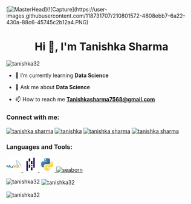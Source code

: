 [![MasterHead](https://1.bp.blogspot.com/-7A4WynwLsM...)](![Capture](https://user-images.githubusercontent.com/118731707/210801572-4808ebb7-6a22-430a-88c6-45745c2b12a4.PNG)

<h1 align="center">Hi 👋, I'm Tanishka Sharma</h1>




<p align="left"> <img src="https://komarev.com/ghpvc/?username=tanishka32&label=Profile%20views&color=0e75b6&style=flat" alt="tanishka32" /> </p>

- 🌱 I’m currently learning **Data Science**

- 💬 Ask me about **Data Science**

- 📫 How to reach me **Tanishkasharma7568@gmail.com**

<h3 align="left">Connect with me:</h3>

<p align="left">
<a href="https://stackoverflow.com/users/tanishka sharma" target="blank"><img align="center" src="https://raw.githubusercontent.com/rahuldkjain/github-profile-readme-generator/master/src/images/icons/Social/stack-overflow.svg" alt="tanishka sharma" height="30" width="40" /></a>
<a href="https://kaggle.com/tanishka" target="blank"><img align="center" src="https://raw.githubusercontent.com/rahuldkjain/github-profile-readme-generator/master/src/images/icons/Social/kaggle.svg" alt="tanishka" height="30" width="40" /></a>
<a href="https://www.codechef.com/users/tanishka sharma" target="blank"><img align="center" src="https://cdn.jsdelivr.net/npm/simple-icons@3.1.0/icons/codechef.svg" alt="tanishka sharma" height="30" width="40" /></a>
<a href="https://www.hackerrank.com/tanishka sharma" target="blank"><img align="center" src="https://raw.githubusercontent.com/rahuldkjain/github-profile-readme-generator/master/src/images/icons/Social/hackerrank.svg" alt="tanishka sharma" height="30" width="40" /></a>
</p>

<h3 align="left">Languages and Tools:</h3>
<p align="left"> <a href="https://www.mysql.com/" target="_blank" rel="noreferrer"> <img src="https://raw.githubusercontent.com/devicons/devicon/master/icons/mysql/mysql-original-wordmark.svg" alt="mysql" width="40" height="40"/> </a> <a href="https://pandas.pydata.org/" target="_blank" rel="noreferrer"> <img src="https://raw.githubusercontent.com/devicons/devicon/2ae2a900d2f041da66e950e4d48052658d850630/icons/pandas/pandas-original.svg" alt="pandas" width="40" height="40"/> </a> <a href="https://www.python.org" target="_blank" rel="noreferrer"> <img src="https://raw.githubusercontent.com/devicons/devicon/master/icons/python/python-original.svg" alt="python" width="40" height="40"/> </a> <a href="https://seaborn.pydata.org/" target="_blank" rel="noreferrer"> <img src="https://seaborn.pydata.org/_images/logo-mark-lightbg.svg" alt="seaborn" width="40" height="40"/> </a> </p>

<p><img align="left" src="https://github-readme-stats.vercel.app/api/top-langs?username=tanishka32&show_icons=true&locale=en&layout=compact" alt="tanishka32" /></p>

<p>&nbsp;<img align="center" src="https://github-readme-stats.vercel.app/api?username=tanishka32&show_icons=true&locale=en" alt="tanishka32" /></p>

<p><img align="center" src="https://github-readme-streak-stats.herokuapp.com/?user=tanishka32&" alt="tanishka32" /></p>
